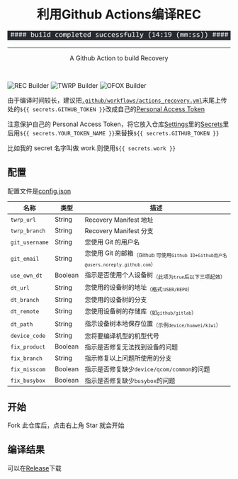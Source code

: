 <h1 align="center"> 利用Github Actions编译REC</h1>

<div align="center">
	<a href="../..">
		<img src="demo.jpg" title="Demo" />
	</a>
</div>

---

<p align="center">
	A Github Action to build Recovery
</p>

<br />

![REC Builder](../../workflows/TWRP%20Builder/badge.svg)
![TWRP Builder](../../workflows/REC%20Builder/badge.svg)
![OFOX Builder](../../workflows/OFOX%20Builder/badge.svg)

由于编译时间较长，建议把<code>[.github/workflows/actions_recovery.yml](.github/workflows/actions_recovery.yml)</code>末尾上传处的`${{ secrets.GITHUB_TOKEN }}`改成自己的[Personal Access Token](https://github.com/settings/tokens)

注意保护自己的 Personal Access Token，将它放入仓库[Settings](../../settings)里的[Secrets](../../settings/secrets)里后用`${{ secrets.YOUR_TOKEN_NAME }}`来替换`${{ secrets.GITHUB_TOKEN }}`

比如我的 secret 名字叫做 work.则使用`${{ secrets.work }}`

## 配置

配置文件是[config.json](config.json)

| 名称           | 类型    | 描述                                                                                           |
| -------------- | ------- | ---------------------------------------------------------------------------------------------- |
| `twrp_url`     | String  | Recovery Manifest 地址                                                                         |
| `twrp_branch`  | String  | Recovery Manifest 分支                                                                         |
| `git_username` | String  | 您使用 Git 的用户名                                                                            |
| `git_email`    | String  | 您使用 Git 的邮箱<sub>（Github 可使用`Github ID+Github用户名@users.noreply.github.com`）</sub> |
| `use_own_dt`   | Boolean | 指示是否使用个人设备树<sub>（此项为`true`后以下三项起效）</sub>                                |
| `dt_url`       | String  | 您使用的设备树的地址<sub>（格式:`USER/REPO`）</sub>                                            |
| `dt_branch`    | String  | 您使用的设备树的分支                                                                           |
| `dt_remote`    | String  | 您使用设备树的存储库<sub>（如`github/gitlab`）</sub>                                           |
| `dt_path`      | String  | 指示设备树本地保存位置<sub>（示例`device/huawei/kiwi`）</sub>                                  |
| `device_code`  | String  | 您将要编译机型的机型代号                                                                       |
| `fix_product`  | Boolean | 指示是否修复无法找到设备的问题                                                                 |
| `fix_branch`   | String  | 指示修复以上问题所使用的分支                                                                   |
| `fix_misscom`  | Boolean | 指示是否修复缺少`device/qcom/common`的问题                                                     |
| `fix_busybox`  | Boolean | 指示是否修复缺少`busybox`的问题                                                                |

## 开始

Fork 此仓库后，点击右上角 Star 就会开始

## 编译结果

可以在[Release](../../releases)下载
